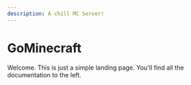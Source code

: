```yaml
---
description: A chill MC Server!
---
```


# GoMinecraft

Welcome. This is just a simple landing page. You'll find all the documentation to the left.

